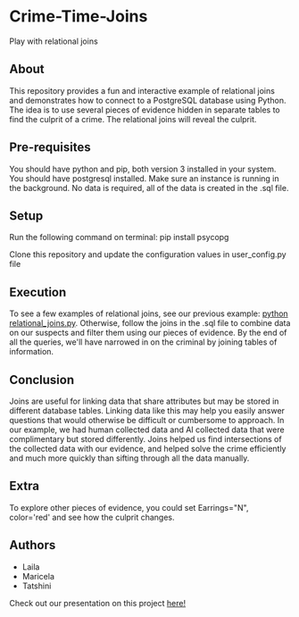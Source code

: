 # Crime-Time-Joins
Play with relational joins

## About
This repository provides a fun and interactive example of relational joins and demonstrates how to connect to a PostgreSQL database using Python.
The idea is to use several pieces of evidence hidden in separate tables to find the culprit of a crime. The relational joins will reveal the culprit. 

## Pre-requisites

You should have python and pip, both version 3 installed in your system.
You should have postgresql installed. Make sure an instance is running in the background.
No data is required, all of the data is created in the .sql file.

## Setup

Run the following command on terminal: pip install psycopg

Clone this repository and update the configuration values in user_config.py file

## Execution

To see a few examples of relational joins, see our previous example: [python relational_joins.py](https://github.com/Tatshini/Relational-Joins-Explained). 
Otherwise, follow the joins in the .sql file to combine data on our suspects and filter them using our pieces of evidence.
By the end of all the queries, we'll have narrowed in on the criminal by joining tables of information. 

## Conclusion
Joins are useful for linking data that share attributes but may be stored in different database tables. Linking data like this
may help you easily answer questions that would otherwise be difficult or cumbersome to approach. In our example, we had human collected data and 
AI collected data that were complimentary but stored differently. Joins helped us find intersections of the collected data with our evidence, 
and helped solve the crime efficiently and much more quickly than sifting through all the data manually. 


## Extra

To explore other pieces of evidence, you could set Earrings="N", color='red' and see how the culprit changes.

## Authors

* Laila
* Maricela
* Tatshini

Check out our presentation on this project [here!](https://docs.google.com/presentation/d/e/2PACX-1vQvAcGiVNYtSr0uoXrY9xZjlaYDmQjcClowa1WBN3VtO87qYzeQjHnYvb5ZDo9VeUn8mVbPxxblNK1X/pub?start=true&loop=true&delayms=10000)
